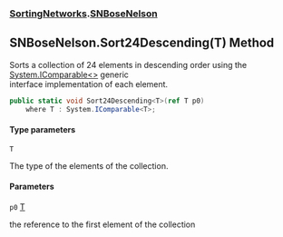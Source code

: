 ### [SortingNetworks](SortingNetworks.md 'SortingNetworks').[SNBoseNelson](SortingNetworks.SNBoseNelson.md 'SortingNetworks.SNBoseNelson')

## SNBoseNelson.Sort24Descending<T>(T) Method

Sorts a collection of 24 elements in descending order using the [System.IComparable&lt;&gt;](https://docs.microsoft.com/en-us/dotnet/api/System.IComparable-1 'System.IComparable`1') generic  
interface implementation of each element.

```csharp
public static void Sort24Descending<T>(ref T p0)
    where T : System.IComparable<T>;
```
#### Type parameters

<a name='SortingNetworks.SNBoseNelson.Sort24Descending_T_(T).T'></a>

`T`

The type of the elements of the collection.
#### Parameters

<a name='SortingNetworks.SNBoseNelson.Sort24Descending_T_(T).p0'></a>

`p0` [T](SortingNetworks.SNBoseNelson.Sort24Descending_T_(T).md#SortingNetworks.SNBoseNelson.Sort24Descending_T_(T).T 'SortingNetworks.SNBoseNelson.Sort24Descending<T>(T).T')

the reference to the first element of the collection